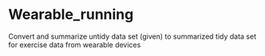 # Wearable_running
Convert and summarize untidy data set (given) to summarized  tidy data set for exercise data from wearable devices

